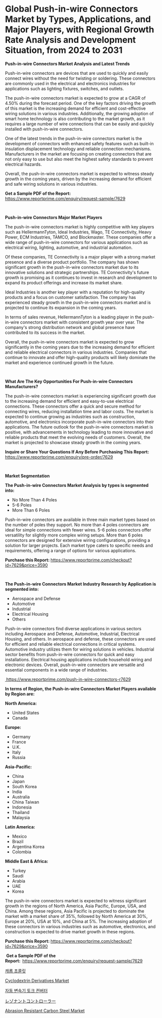<p><h1>Global Push-in-wire Connectors Market by Types, Applications, and Major Players, with Regional Growth Rate Analysis and Development Situation, from 2024 to 2031</h1></p><p><strong>Push-in-wire Connectors Market Analysis and Latest Trends</strong></p>
<p><p>Push-in-wire connectors are devices that are used to quickly and easily connect wires without the need for twisting or soldering. These connectors are commonly used in the electrical and electronics industries for applications such as lighting fixtures, switches, and outlets.</p><p>The push-in-wire connectors market is expected to grow at a CAGR of 4.50% during the forecast period. One of the key factors driving the growth of this market is the increasing demand for efficient and cost-effective wiring solutions in various industries. Additionally, the growing adoption of smart home technology is also contributing to the market growth, as it requires a large number of wire connections that can be easily and quickly installed with push-in-wire connectors.</p><p>One of the latest trends in the push-in-wire connectors market is the development of connectors with enhanced safety features such as built-in insulation displacement technology and reliable connection mechanisms. Manufacturers in the market are focusing on creating connectors that are not only easy to use but also meet the highest safety standards to prevent electrical hazards.</p><p>Overall, the push-in-wire connectors market is expected to witness steady growth in the coming years, driven by the increasing demand for efficient and safe wiring solutions in various industries.</p></p>
<p><strong>Get a Sample PDF of the Report:&nbsp;</strong> <a href="https://www.reportprime.com/enquiry/request-sample/7629">https://www.reportprime.com/enquiry/request-sample/7629</a></p>
<p>&nbsp;</p>
<p><strong>Push-in-wire Connectors Major Market Players</strong></p>
<p><p>The push-in-wire connectors market is highly competitive with key players such as HellermannTyton, Ideal Industries, Wago, TE Connectivity, Heavy Power, ECM Industries, TAMCO, and Blockmaster. These companies offer a wide range of push-in-wire connectors for various applications such as electrical wiring, lighting, automotive, and industrial automation.</p><p>Of these companies, TE Connectivity is a major player with a strong market presence and a diverse product portfolio. The company has shown significant growth in the push-in-wire connectors market due to its innovative solutions and strategic partnerships. TE Connectivity's future growth is promising as it continues to invest in research and development to expand its product offerings and increase its market share.</p><p>Ideal Industries is another key player with a reputation for high-quality products and a focus on customer satisfaction. The company has experienced steady growth in the push-in-wire connectors market and is projected to continue its expansion in the coming years.</p><p>In terms of sales revenue, HellermannTyton is a leading player in the push-in-wire connectors market with consistent growth year over year. The company's strong distribution network and global presence have contributed to its success in the market.</p><p>Overall, the push-in-wire connectors market is expected to grow significantly in the coming years due to the increasing demand for efficient and reliable electrical connectors in various industries. Companies that continue to innovate and offer high-quality products will likely dominate the market and experience continued growth in the future.</p></p>
<p>&nbsp;</p>
<p><strong>What Are The Key Opportunities For Push-in-wire Connectors Manufacturers?</strong></p>
<p><p>The push-in-wire connectors market is experiencing significant growth due to the increasing demand for efficient and easy-to-use electrical connections. These connectors offer a quick and secure method for connecting wires, reducing installation time and labor costs. The market is expected to continue growing as industries such as construction, automotive, and electronics incorporate push-in-wire connectors into their applications. The future outlook for the push-in-wire connectors market is positive, with advancements in technology leading to more innovative and reliable products that meet the evolving needs of customers. Overall, the market is projected to showcase steady growth in the coming years.</p></p>
<p><strong>Inquire or Share Your Questions If Any Before Purchasing This Report:</strong> <a href="https://www.reportprime.com/enquiry/pre-order/7629">https://www.reportprime.com/enquiry/pre-order/7629</a></p>
<p>&nbsp;</p>
<p><strong>Market Segmentation</strong></p>
<p><strong>The Push-in-wire Connectors Market Analysis by types is segmented into:</strong></p>
<p><ul><li>No More Than 4 Poles</li><li>5-6 Poles</li><li>More Than 6 Poles</li></ul></p>
<p><p>Push-in-wire connectors are available in three main market types based on the number of poles they support. No more than 4 poles connectors are ideal for simple connections with fewer wires. 5-6 poles connectors offer versatility for slightly more complex wiring setups. More than 6 poles connectors are designed for extensive wiring configurations, providing a solution for larger projects. Each market type caters to specific needs and requirements, offering a range of options for various applications.</p></p>
<p><strong>Purchase this Report:&nbsp;</strong><a href="https://www.reportprime.com/checkout?id=7629&price=3590">https://www.reportprime.com/checkout?id=7629&price=3590</a></p>
<p>&nbsp;</p>
<p><strong>The Push-in-wire Connectors Market Industry Research by Application is segmented into:</strong></p>
<p><ul><li>Aerospace and Defense</li><li>Automotive</li><li>Industrial</li><li>Electrical Housing</li><li>Others</li></ul></p>
<p><p>Push-in-wire connectors find diverse applications in various sectors including Aerospace and Defense, Automotive, Industrial, Electrical Housing, and others. In aerospace and defense, these connectors are used for efficient and reliable electrical connections in critical systems. Automotive industry utilizes them for wiring solutions in vehicles. Industrial sector benefits from push-in-wire connectors for quick and easy installations. Electrical housing applications include household wiring and electronic devices. Overall, push-in-wire connectors are versatile and essential components in a wide range of industries.</p></p>
<p><a href="https://www.reportprime.com/push-in-wire-connectors-r7629">&nbsp;https://www.reportprime.com/push-in-wire-connectors-r7629</a></p>
<p><strong>In terms of Region, the Push-in-wire Connectors Market Players available by Region are:</strong></p>
<p>
    <p> <strong> North America: </strong>
        <ul>
            <li>United States</li>
            <li>Canada</li>
        </ul>
        </p> 
    <p> <strong> Europe: </strong>
        <ul>
            <li>Germany</li>
            <li>France</li>
            <li>U.K.</li>
            <li>Italy</li>
            <li>Russia</li>
        </ul>
        </p> 
    <p> <strong> Asia-Pacific: </strong>
        <ul>
            <li>China</li>
            <li>Japan</li>
            <li>South Korea</li>
            <li>India</li>
            <li>Australia</li>
            <li>China Taiwan</li>
            <li>Indonesia</li>
            <li>Thailand</li>
            <li>Malaysia</li>
        </ul>
        </p> 
    <p> <strong> Latin America: </strong>
        <ul>
            <li>Mexico</li>
            <li>Brazil</li>
            <li>Argentina Korea</li>
            <li>Colombia</li>
        </ul>
        </p> 
    <p> <strong> Middle East & Africa: </strong>
        <ul>
            <li>Turkey</li>
            <li>Saudi</li>
            <li>Arabia</li>
            <li>UAE</li>
            <li>Korea</li>
        </ul>
    </p>
    </p>
<p><p>The push-in-wire connectors market is expected to witness significant growth in the regions of North America, Asia Pacific, Europe, USA, and China. Among these regions, Asia Pacific is projected to dominate the market with a market share of 35%, followed by North America at 30%, Europe at 20%, USA at 10%, and China at 5%. The increasing adoption of these connectors in various industries such as automotive, electronics, and construction is expected to drive market growth in these regions.</p></p>
<p><strong>Purchase this Report: </strong><a href="https://www.reportprime.com/checkout?id=7629&price=3590">https://www.reportprime.com/checkout?id=7629&price=3590</a></p>
<p>&nbsp;<strong>Get a Sample PDF of the Report:&nbsp;&nbsp;</strong><a href="https://www.reportprime.com/enquiry/request-sample/7629">https://www.reportprime.com/enquiry/request-sample/7629</a></p>
<p><strong></strong></p>
<p><p><a href="https://github.com/vsn7qpua81q/Market-Research-Report-List-1/blob/main/526775225059.md">캐롭 초콜릿</a></p><p><a href="https://issuu.com/reportprime-2/docs/cyclodextrin-derivatives-market-size-2030.pptx">Cyclodextrin Derivatives Market</a></p><p><a href="https://medium.com/@jackieshlerin9805/%EC%9E%90%EB%8F%99%EB%B3%80%EC%86%8D%EA%B8%B0-%ED%86%A0%ED%81%AC-%EC%BB%A8%EB%B2%84%ED%84%B0-%EC%8B%9C%EC%9E%A5-%EC%8B%9C%EC%9E%A5-%EC%A0%90%EC%9C%A0%EC%9C%A8-%EC%8B%9C%EC%9E%A5-%ED%8A%B8%EB%A0%8C%EB%93%9C-%EB%B0%8F-%EB%AF%B8%EB%9E%98-%EC%84%B1%EC%9E%A5-%ED%83%90%EC%83%89-041c155d6136">자동 변속기 토크 컨버터</a></p><p><a href="https://github.com/xnljig2898992/Market-Research-Report-List-1/blob/main/106678126108.md">レゾナントコントローラー</a></p><p><a href="https://issuu.com/reportprime-2/docs/abrasion-resistant-carbon-steel-market-size-2030.p">Abrasion Resistant Carbon Steel Market</a></p></p>